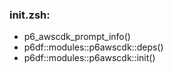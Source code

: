 ### init.zsh:
- p6_awscdk_prompt_info()
- p6df::modules::p6awscdk::deps()
- p6df::modules::p6awscdk::init()

